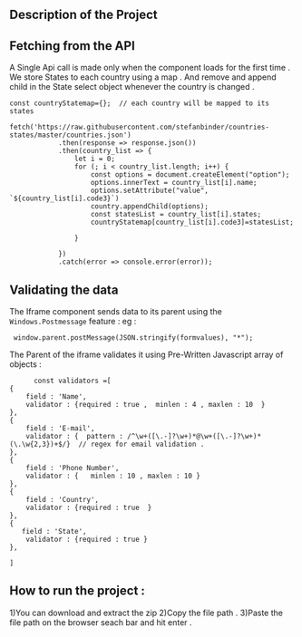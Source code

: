 

## Description of the Project

## Fetching from the API

A Single Api call is made only when the component loads for the first time .
We store States to each country using a map . And remove and append child in the State select object whenever the country is changed .

```
const countryStatemap={};  // each country will be mapped to its states 
        fetch('https://raw.githubusercontent.com/stefanbinder/countries-states/master/countries.json')
            .then(response => response.json())
            .then(country_list => {
                let i = 0;
                for (; i < country_list.length; i++) {
                    const options = document.createElement("option");
                    options.innerText = country_list[i].name;
                    options.setAttribute("value", `${country_list[i].code3}`)
                    country.appendChild(options);
                    const statesList = country_list[i].states;
                    countryStatemap[country_list[i].code3]=statesList;

                }

            })
            .catch(error => console.error(error));
```

## Validating the data
The Iframe component sends data to its parent using the `Windows.Postmessage` feature  : 
eg : 
```   
 window.parent.postMessage(JSON.stringify(formvalues), "*");
```

The Parent of the iframe validates it using Pre-Written Javascript array of objects :

```
      const validators =[
{
    field : 'Name',
    validator : {required : true ,  minlen : 4 , maxlen : 10  }
},
{
    field : 'E-mail',
    validator : {  pattern : /^\w+([\.-]?\w+)*@\w+([\.-]?\w+)*(\.\w{2,3})+$/}  // regex for email validation .
},
{
    field : 'Phone Number',
    validator : {   minlen : 10 , maxlen : 10 }
},
{
    field : 'Country',
    validator : {required : true  }
},
{
   field : 'State',
    validator : {required : true }
},

]
```
## How to run the project : 
1)You can download and extract the zip
2)Copy the file path . 
3)Paste the file path on the browser seach bar and hit enter . 
